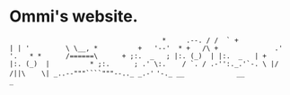 # Ommi's website.
``                                      *     .--.
                                           / /  `
                          +               | |
                                 '         \ \__,
                             *          +   '--'  *
                                 +   /\
                    +              .'  '.   *
                           *      /======\      +
                                 ;:.  _   ;
                                 |:. (_)  |
                                 |:.  _   |
                       +         |:. (_)  |          *
                                 ;:.      ;
                               .' \:.    / `.
                              / .-'':._.'`-. \
                              |/    /||\    \|
                            _..--"""````"""--.._
                      _.-'``                    ``'-._
                __             __                   _  ``
